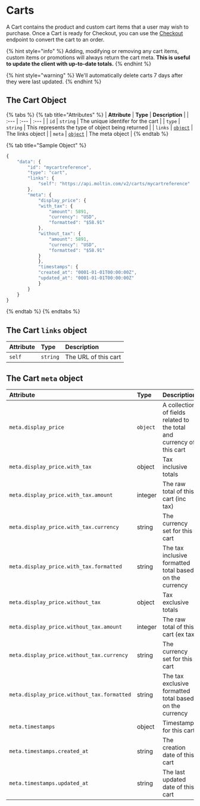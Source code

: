 # Carts

A Cart contains the product and custom cart items that a user may wish to purchase. Once a Cart is ready for Checkout, you can use the [Checkout](../checkout.md) endpoint to convert the cart to an order.

{% hint style="info" %}
Adding, modifying or removing any cart items, custom items or promotions will always return the cart meta. **This is useful to update the client with up-to-date totals.**
{% endhint %}

{% hint style="warning" %}
We'll automatically delete carts 7 days after they were last updated.
{% endhint %}

## The Cart Object

{% tabs %}
{% tab title="Attributes" %}
| **Attribute** | **Type** | **Description** |
| :--- | :--- | :--- |
| `id` | `string` | The unique identifer for the cart |
| `type` | `string` | This represents the type of object being returned |
| `links` | [`object`](./#the-links-object) | The links object |
| `meta` | [`object`](./#the-meta-object) | The meta object |
{% endtab %}

{% tab title="Sample Object" %}
```javascript
{
    "data": {
        "id": "mycartreference",
        "type": "cart",
        "links": {
            "self": "https://api.moltin.com/v2/carts/mycartreference"
        },
        "meta": {
            "display_price": {
            "with_tax": {
                "amount": 5891,
                "currency": "USD",
                "formatted": "$58.91"
            },
            "without_tax": {
                "amount": 5891,
                "currency": "USD",
                "formatted": "$58.91"
            }
            },
            "timestamps": {
            "created_at": "0001-01-01T00:00:00Z",
            "updated_at": "0001-01-01T00:00:00Z"
            }
        }
    }
}
```
{% endtab %}
{% endtabs %}

## The Cart `links` object

| **Attribute** | **Type** | **Description** |
| :--- | :--- | :--- |
| `self` | `string` | The URL of this cart |

## The Cart `meta` object

| **Attribute** | **Type** | **Description** |
| :--- | :--- | :--- |
| `meta.display_price` | `object` | A collection of fields related to the total and currency of this cart |
| `meta.display_price.with_tax` | object | Tax inclusive totals |
| `meta.display_price.with_tax.amount` | integer | The raw total of this cart \(inc tax\) |
| `meta.display_price.with_tax.currency` | string | The currency set for this cart |
| `meta.display_price.with_tax.formatted` | string | The tax inclusive formatted total based on the currency |
| `meta.display_price.without_tax` | object | Tax exclusive totals |
| `meta.display_price.without_tax.amount` | integer | The raw total of this cart \(ex tax\) |
| `meta.display_price.without_tax.currency` | string | The currency set for this cart |
| `meta.display_price.without_tax.formatted` | string | The tax exclusive formatted total based on the currency |
| `meta.timestamps` | object | Timestamps for this cart |
| `meta.timestamps.created_at` | string | The creation date of this cart |
| `meta.timestamps.updated_at` | string | The last updated date of this cart |

